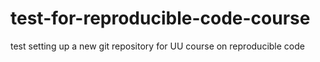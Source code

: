 # test-for-reproducible-code-course
test setting up a new git repository for UU course on reproducible code
